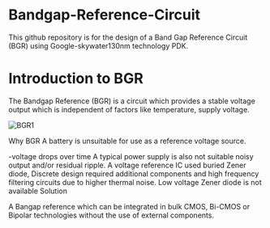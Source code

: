 # Bandgap-Reference-Circuit
This github repository is for the design of a Band Gap Reference Circuit (BGR) using Google-skywater130nm technology PDK.
# Introduction to BGR
The Bandgap Reference (BGR) is a circuit which provides a stable voltage output which is independent of factors like temperature, supply voltage.

![BGR1](https://github.com/K-shejuti/Bandgap-Reference-Circuit/assets/152790020/c20aae7b-f2b2-48e9-90df-75ae3d911fc2)

Why BGR
A battery is unsuitable for use as a reference voltage source.

-voltage drops over time
A typical power supply is also not suitable
noisy output and/or residual ripple.
A voltage reference IC used buried Zener diode,
Discrete design required additional components and high frequency filtering circuits due to higher thermal noise.
Low voltage Zener diode is not available
Solution

A Bangap reference which can be integrated in bulk CMOS, Bi-CMOS or Bipolar technologies without the use of external components.

